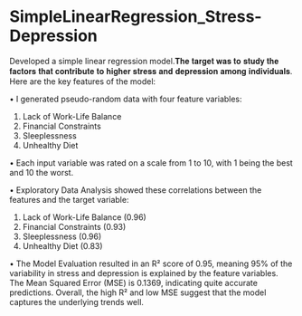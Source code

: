 # SimpleLinearRegression_Stress-Depression

Developed a simple linear regression model.𝐓𝐡𝐞 𝐭𝐚𝐫𝐠𝐞𝐭 𝐰𝐚𝐬 𝐭𝐨 𝐬𝐭𝐮𝐝𝐲 𝐭𝐡𝐞 𝐟𝐚𝐜𝐭𝐨𝐫𝐬 𝐭𝐡𝐚𝐭 𝐜𝐨𝐧𝐭𝐫𝐢𝐛𝐮𝐭𝐞 𝐭𝐨 𝐡𝐢𝐠𝐡𝐞𝐫 𝐬𝐭𝐫𝐞𝐬𝐬 𝐚𝐧𝐝 𝐝𝐞𝐩𝐫𝐞𝐬𝐬𝐢𝐨𝐧 𝐚𝐦𝐨𝐧𝐠 𝐢𝐧𝐝𝐢𝐯𝐢𝐝𝐮𝐚𝐥𝐬.
Here are the key features of the model:

• I generated pseudo-random data with four feature variables:
  1. Lack of Work-Life Balance
  2. Financial Constraints
  3. Sleeplessness
  4. Unhealthy Diet

• Each input variable was rated on a scale from 1 to 10, with 1 being the best and 10 the worst.

• Exploratory Data Analysis showed these correlations between the features and the target variable:
  1. Lack of Work-Life Balance (0.96)
  2. Financial Constraints (0.93)
  3. Sleeplessness (0.96)
  4. Unhealthy Diet (0.83)

• The Model Evaluation resulted in an R² score of 0.95, meaning 95% of the variability in stress and depression is explained by the feature variables. The Mean Squared Error (MSE) is 0.1369, indicating quite accurate predictions.
Overall, the high R² and low MSE suggest that the model captures the underlying trends well.
